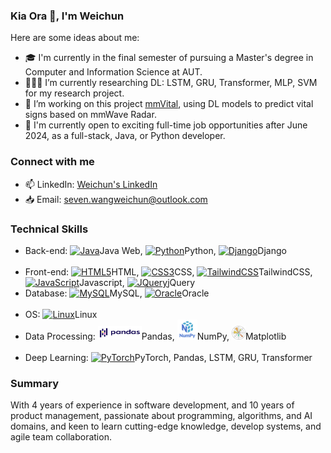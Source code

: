### Kia Ora 👋, I'm Weichun


Here are some ideas about me:

- 🎓 I'm currently in the final semester of pursuing a Master's degree in Computer and Information Science at AUT.
- 👨🏼‍💻 I’m currently researching DL: LSTM, GRU, Transformer, MLP, SVM for my research project.
- 👯 I’m working on this project <a href='https://github.com/Ubiweb-lab/mmVital.git'>mmVital</a>, using DL models to predict vital signs based on mmWave Radar.
- 🎯 I'm currently open to exciting full-time job opportunities after June 2024, as a full-stack, Java, or Python developer.

### Connect with me
- 📫 LinkedIn: <a href='https://www.linkedin.com/in/weichun-wang'>Weichun's LinkedIn<a/>
- 📥 Email: seven.wangweichun@outlook.com

### Technical Skills
  <ul>
    <li>
      Back-end:  <a href="https://www.oracle.com/java/" target="_blank" rel="noreferrer"><img src="https://raw.githubusercontent.com/danielcranney/readme-generator/main/public/icons/skills/java-colored.svg" width="32" height="32" alt="Java" /></a>Java Web, <a href="https://www.python.org/" target="_blank" rel="noreferrer"><img src="https://raw.githubusercontent.com/danielcranney/readme-generator/main/public/icons/skills/python-colored.svg" width="22" height="22" alt="Python" /></a>Python, <a href="https://www.djangoproject.com/" target="_blank" rel="noreferrer"><img src="https://raw.githubusercontent.com/danielcranney/readme-generator/main/public/icons/skills/django-colored.svg" width="22" height="22" alt="Django" /></a>Django
    </li><br />
    <li>
      Front-end: <a href="https://developer.mozilla.org/en-US/docs/Glossary/HTML5" target="_blank" rel="noreferrer"><img src="https://raw.githubusercontent.com/danielcranney/readme-generator/main/public/icons/skills/html5-colored.svg" width="22" height="22" alt="HTML5" /></a>HTML, <a href="https://www.w3.org/TR/CSS/#css" target="_blank" rel="noreferrer"><img src="https://raw.githubusercontent.com/danielcranney/readme-generator/main/public/icons/skills/css3-colored.svg" width="22" height="22" alt="CSS3" /></a>CSS, <a href="https://tailwindcss.com/" target="_blank" rel="noreferrer"><img src="https://raw.githubusercontent.com/danielcranney/readme-generator/main/public/icons/skills/tailwindcss-colored.svg" width="22" height="22" alt="TailwindCSS" /></a>TailwindCSS, <a href="https://developer.mozilla.org/en-US/docs/Web/JavaScript" target="_blank" rel="noreferrer"><img src="https://raw.githubusercontent.com/danielcranney/readme-generator/main/public/icons/skills/javascript-colored.svg" width="22" height="22" alt="JavaScript" /></a>Javascript, <a href="https://jquery.com/" target="_blank" rel="noreferrer"><img src="https://raw.githubusercontent.com/danielcranney/readme-generator/main/public/icons/skills/jquery-colored.svg" width="22" height="22" alt="JQuery" /></a>jQuery
    </li>
    <li>
      Database: <a href="https://www.mysql.com/" target="_blank" rel="noreferrer"><img src="https://raw.githubusercontent.com/danielcranney/readme-generator/main/public/icons/skills/mysql-colored.svg" width="22" height="22" alt="MySQL" /></a>MySQL, <a href="https://www.oracle.com/uk/index.html" target="_blank" rel="noreferrer"><img src="https://raw.githubusercontent.com/danielcranney/readme-generator/main/public/icons/skills/oracle-colored.svg" width="32" height="32" alt="Oracle" /></a>Oracle
    </li><br />
    <li>
      OS: <a href="https://www.linux.org" target="_blank" rel="noreferrer"><img src="https://raw.githubusercontent.com/danielcranney/readme-generator/main/public/icons/skills/linux-colored.svg" width="22" height="22" alt="Linux" /></a>Linux</li>
    <li>
      Data Processing: <a><img src="https://github.com/WeichunAuto/WeichunAuto/blob/main/Pandas_logo.svg.png" width="70" height="22" /></a>Pandas, <a><img src="https://github.com/WeichunAuto/WeichunAuto/blob/main/numpy.png" width="32" height="32"/></a>NumPy, <a><img src="https://github.com/WeichunAuto/WeichunAuto/blob/main/Matplotlib.png" width="22" height="22"/></a>Matplotlib
    </li><br />
    <li>
      Deep Learning: <a href="https://pytorch.org/" target="_blank" rel="noreferrer"><img src="https://raw.githubusercontent.com/danielcranney/readme-generator/main/public/icons/skills/pytorch-colored.svg" width="22" height="22" alt="PyTorch" /></a>PyTorch, Pandas, LSTM, GRU, Transformer
    </li>
  </ul>

### Summary

With 4 years of experience in software development, and 10 years of product management, passionate about programming, algorithms, and AI domains, and keen to learn cutting-edge knowledge, develop systems, and agile team collaboration.
